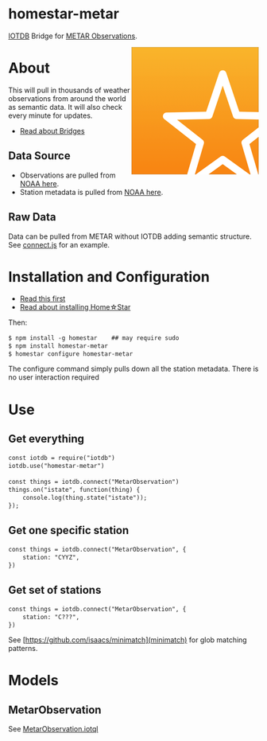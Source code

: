 # homestar-metar
[IOTDB](https://github.com/dpjanes/node-iotdb) Bridge for [METAR Observations](https://en.wikipedia.org/wiki/METAR).

<img src="https://raw.githubusercontent.com/dpjanes/iotdb-homestar/master/docs/HomeStar.png" align="right" />

# About

This will pull in thousands of weather observations from around the world as semantic data. It will also check every minute for updates.

* [Read about Bridges](https://github.com/dpjanes/node-iotdb/blob/master/docs/bridges.md)

## Data Source

* Observations are pulled from [NOAA here](http://weather.noaa.gov/pub/data/observations/metar/cycles/).
* Station metadata is pulled from [NOAA here](http://weather.noaa.gov/data/nsd_bbsss.txt).

## Raw Data

Data can be pulled from METAR without IOTDB adding semantic structure.
See [connect.js](https://github.com/dpjanes/homestar-metar/blob/master/samples/connect.js) for an example.

# Installation and Configuration

* [Read this first](https://github.com/dpjanes/node-iotdb/blob/master/docs/install.md)
* [Read about installing Home☆Star](https://github.com/dpjanes/node-iotdb/blob/master/docs/homestar.md) 

Then:

    $ npm install -g homestar    ## may require sudo
    $ npm install homestar-metar
    $ homestar configure homestar-metar

The configure command simply pulls down all the station metadata. 
There is no user interaction required

# Use

## Get everything

    const iotdb = require("iotdb")
    iotdb.use("homestar-metar")

    const things = iotdb.connect("MetarObservation")
	things.on("istate", function(thing) {
        console.log(thing.state("istate"));
    });
	

## Get one specific station

	const things = iotdb.connect("MetarObservation", {
        station: "CYYZ",
    })

## Get set of stations
	
	const things = iotdb.connect("MetarObservation", {
        station: "C???",
    })

See [https://github.com/isaacs/minimatch](minimatch) for glob matching patterns.

# Models
## MetarObservation

See [MetarObservation.iotql](https://github.com/dpjanes/homestar-metar/blob/master/models/MetarObservation.iotql)
